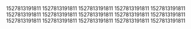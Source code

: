 1527813191811
1527813191811
1527813191811
1527813191811
1527813191811
1527813191811
1527813191811
1527813191811
1527813191811
1527813191811
1527813191811
1527813191811
1527813191811
1527813191811
1527813191811